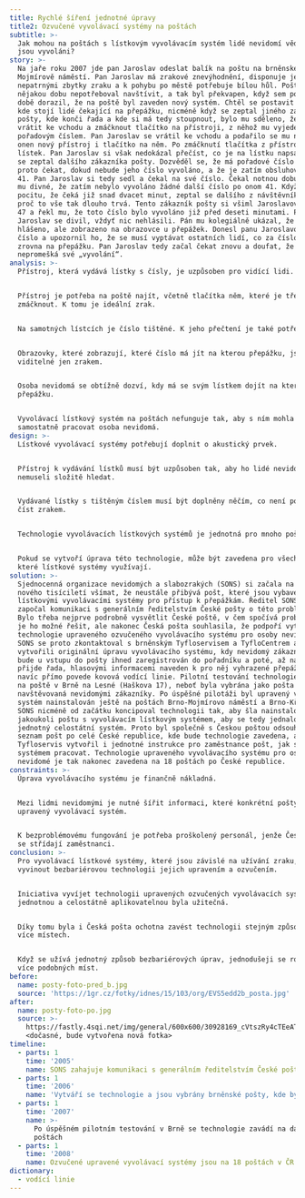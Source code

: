 ```yaml
---
title: Rychlé šíření jednotné úpravy
title2: Ozvučené vyvolávací systémy na poštách
subtitle: >-
  Jak mohou na poštách s lístkovým vyvolávacím systém lidé nevidomí vědět, kdy
  jsou vyvoláni?
story: >-
  Na jaře roku 2007 jde pan Jaroslav odeslat balík na poštu na brněnském
  Mojmírově náměstí. Pan Jaroslav má zrakové znevýhodnění, disponuje jen velmi
  nepatrnými zbytky zraku a k pohybu po městě potřebuje bílou hůl. Poštu již
  nějakou dobu nepotřeboval navštívit, a tak byl překvapen, když sem po delší
  době dorazil, že na poště byl zaveden nový systém. Chtěl se postavit do řady,
  kde stojí lidé čekající na přepážku, nicméně když se zeptal jiného zákazníka
  pošty, kde konči řada a kde si má tedy stoupnout, bylo mu sděleno, že se musí
  vrátit ke vchodu a zmáčknout tlačítko na přístroji, z něhož mu vyjede lístek s
  pořadovým číslem. Pan Jaroslav se vrátil ke vchodu a podařilo se mu nahmatat
  onen nový přístroj i tlačítko na něm. Po zmáčknutí tlačítka z přístroje vyjel
  lístek. Pan Jaroslav si však nedokázal přečíst, co je na lístku napsané, a tak
  se zeptal dalšího zákazníka pošty. Dozvěděl se, že má pořadové číslo 47, a má
  proto čekat, dokud nebude jeho číslo vyvoláno, a že je zatím obsluhováno číslo
  41. Pan Jaroslav si tedy sedl a čekal na své číslo. Čekal notnou dobu a bylo
  mu divné, že zatím nebylo vyvoláno žádné další číslo po onom 41. Když nabyl
  pocitu, že čeká již snad dvacet minut, zeptal se dalšího z návštěvníků pošty,
  proč to vše tak dlouho trvá. Tento zákazník pošty si všiml Jaroslavova čísla
  47 a řekl mu, že toto číslo bylo vyvoláno již před deseti minutami. Pan
  Jaroslav se divil, vždyť nic nehlásili. Pán mu kolegiálně ukázal, že to není
  hlášeno, ale zobrazeno na obrazovce u přepážek. Donesl panu Jaroslavovi nové
  číslo a upozornil ho, že se musí vyptávat ostatních lidí, co za číslo jde
  zrovna na přepážku. Pan Jaroslav tedy začal čekat znovu a doufat, že tentokrát
  nepromešká své „vyvolání“. 
analysis: >-
  Přístroj, která vydává lístky s čísly, je uzpůsoben pro vidící lidi.


  Přístroj je potřeba na poště najít, včetně tlačítka něm, které je třeba
  zmáčknout. K tomu je ideální zrak.


  Na samotných lístcích je číslo tištěné. K jeho přečtení je také potřeba zrak.


  Obrazovky, které zobrazují, které číslo má jít na kterou přepážku, jsou také
  viditelné jen zrakem.


  Osoba nevidomá se obtížně dozví, kdy má se svým lístkem dojít na kterou
  přepážku.


  Vyvolávací lístkový systém na poštách nefunguje tak, aby s ním mohla
  samostatně pracovat osoba nevidomá.
design: >-
  Lístkové vyvolávací systémy potřebují doplnit o akustický prvek.


  Přístroj k vydávání lístků musí být uzpůsoben tak, aby ho lidé nevidomí
  nemuseli složitě hledat.


  Vydávané lístky s tištěným číslem musí být doplněny něčím, co není potřeba
  číst zrakem.


  Technologie vyvolávacích lístkových systémů je jednotná pro mnoho pošt.


  Pokud se vytvoří úprava této technologie, může být zavedena pro všechny pošty,
  které lístkové systémy využívají.
solution: >-
  Sjednocenná organizace nevidomých a slabozrakých (SONS) si začala na počátku
  nového tisíciletí všímat, že neustále přibývá pošt, které jsou vybaveny
  lístkovými vyvolávacími systémy pro přístup k přepážkám. Ředitel SONS proto
  započal komunikaci s generálním ředitelstvím České pošty o této problematice.
  Bylo třeba nejprve podrobně vysvětlit České poště, v čem spočívá problém a jak
  je ho možné řešit, ale nakonec Česká pošta souhlasila, že podpoří vytvoření
  technologie upraveného ozvučeného vyvolávacího systému pro osoby nevidomé.
  SONS se proto zkontaktoval s brněnským Tyfloservisem a TyfloCentrem a společně
  vytvořili originální úpravu vyvolávacího systému, kdy nevidomý zákazník pošty
  bude u vstupu do pošty ihned zaregistrován do pořadníku a poté, až na něj
  přijde řada, hlasovými informacemi naveden k pro něj vyhrazené přepážce, k niž
  navíc přímo povede kovová vodící linie. Pilotní testování technologie proběhlo
  na poště v Brně na Lesné (Haškova 17), neboť byla vybrána jako pošta nejvíce
  navštěvovaná nevidomými zákazníky. Po úspěšné pilotáži byl upravený vyvolávací
  systém nainstalován ještě na poštách Brno-Mojmírovo náměstí a Brno-Křížová.
  SONS nicméně od začátku koncipoval technologii tak, aby šla nainstalovat na
  jakoukoli poštu s vyvolávacím lístkovým systémem, aby se tedy jednalo o
  jednotný celostátní systém. Proto byl společně s Českou poštou odsouhlasen
  seznam pošt po celé České republice, kde bude technologie zavedena, a
  Tyfloservis vytvořil i jednotné instrukce pro zaměstnance pošt, jak se
  systémem pracovat. Technologie upraveného vyvolávacího systému pro osoby
  nevidomé je tak nakonec zavedena na 18 poštách po České republice.
constraints: >-
  Úprava vyvolávacího systému je finančně nákladná.


  Mezi lidmi nevidomými je nutné šířit informaci, které konkrétní pošty mají
  upravený vyvolávací systém.


  K bezproblémovému fungování je potřeba proškolený personál, jenže České poště
  se střídají zaměstnanci.
conclusion: >-
  Pro vyvolávací lístkové systémy, které jsou závislé na užívání zraku, lze
  vyvinout bezbariérovou technologii jejich upravením a ozvučením.


  Iniciativa vyvíjet technologii upravených ozvučených vyvolávacích systémů
  jednotnou a celostátně aplikovatelnou byla užitečná.


  Díky tomu byla i Česká pošta ochotna zavést technologii stejným způsobem na
  více místech.


  Když se užívá jednotný způsob bezbariérových úprav, jednodušeji se rozšíří na
  více podobných míst.
before:
  name: posty-foto-pred_b.jpg
  source: 'https://1gr.cz/fotky/idnes/15/103/org/EVS5edd2b_posta.jpg'
after:
  name: posty-foto-po.jpg
  source: >-
    https://fastly.4sqi.net/img/general/600x600/30928169_cVtszRy4cTEeATTiFryPxhgvOHAm9ND966eDjcNn7oM.jpg   
    <dočasné, bude vytvořena nová fotka>
timeline:
  - parts: 1
    time: '2005'
    name: SONS zahajuje komunikaci s generálním ředitelstvím České pošty
  - parts: 1
    time: '2006'
    name: 'Vytváří se technologie a jsou vybrány brněnské pošty, kde by byla zavedena'
  - parts: 1
    time: '2007'
    name: >-
      Po úspěšném pilotním testování v Brně se technologie zavádí na dalších
      poštách
  - parts: 1
    time: '2008'
    name: Ozvučené upravené vyvolávací systémy jsou na 18 poštách v ČR
dictionary:
  - vodící linie
---
```

